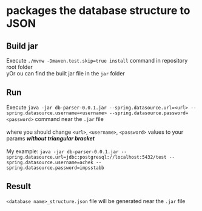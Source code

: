 #  packages the database structure to JSON

## Build jar
Execute `./mvnw -Dmaven.test.skip=true install` command in repository root folder
<br />yOr ou can find the built jar file in the `jar` folder

## Run
Execute `java -jar db-parser-0.0.1.jar --spring.datasource.url=<url> --spring.datasource.username=<username> --spring.datasource.password=<password>` command near the `.jar` file
<br /><br />
where you should change `<url>`, `<username>`, `<password>` values to your params ***without triangular bracket***
<br /><br />
My example: `java -jar db-parser-0.0.1.jar --spring.datasource.url=jdbc:postgresql://localhost:5432/test --spring.datasource.username=achek --spring.datasource.password=impsstabb`

## Result
`<database name>_structure.json` file will be generated near the `.jar` file
